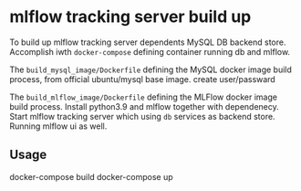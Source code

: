 # mlflow tracking server build up

To build up mlflow tracking server dependents MySQL DB backend store.
Accomplish iwth `docker-compose` defining container running db and mlflow.

The `build_mysql_image/Dockerfile` defining the MySQL docker image build process, from official ubuntu/mysql base image.
create user/passward

The `build_mlflow_image/Dockerfile` defining the MLFlow docker image build process. Install python3.9 and mlflow together with dependenecy.
Start mlflow tracking server which using `db` services as backend store. Running mlflow ui as well.

## Usage

docker-compose build
docker-compose up

